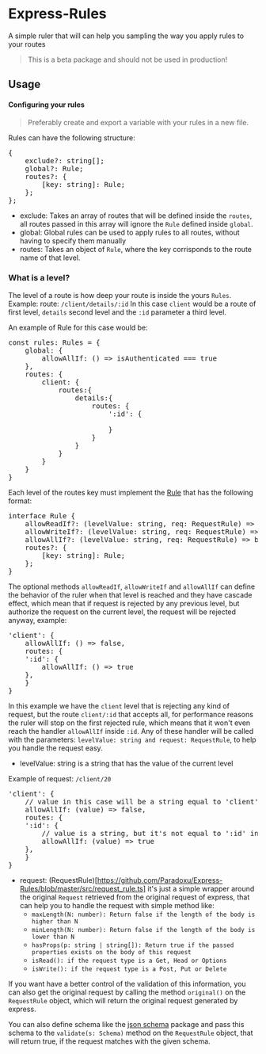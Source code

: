 # Express-Rules
A simple ruler that will can help you sampling the way you apply rules to your routes <br />

> This is a beta package and should not be used in production!

## Usage

#### Configuring your rules
> Preferably create and export a variable with your rules in a new file.

Rules can have the following structure:
<pre>
{
    exclude?: string[];
    global?: Rule;
    routes?: {
        [key: string]: Rule;
    };
};
</pre>

- exclude: Takes an array of routes that will be defined inside the `routes`, all routes passed in this array will ignore the `Rule` defined inside `global`.
- global: Global rules can be used to apply rules to all routes, without having to specify them manually
- routes: Takes an object of `Rule`, where the key corrisponds to the route name of that level.

### What is a level?
The level of a route is how deep your route is inside the yours `Rules`.
Example:
route: `/client/details/:id`
In this case `client` would be a route of first level, `details` second level and the `:id` parameter a third level.

An example of Rule for this case would be:
<pre>
const rules: Rules = {
	global: {
		allowAllIf: () => isAuthenticated === true
	},
	routes: {
		client: {
			routes:{
				details:{
					routes: {
						':id': {

						}
					}
				}
			}
		}
	}
}
</pre>

Each level of the routes key must implement the [Rule](https://github.com/Paradoxu/Express-Rules/blob/master/src/request_rule.ts) that has the following format:

<pre>
interface Rule {
    allowReadIf?: (levelValue: string, req: RequestRule) => boolean;
    allowWriteIf?: (levelValue: string, req: RequestRule) => boolean;
    allowAllIf?: (levelValue: string, req: RequestRule) => boolean;
    routes?: {
        [key: string]: Rule;
    };
}
</pre>

The optional methods `allowReadIf`, `allowWriteIf` and `allowAllIf` can define the behavior of the ruler when that level is reached and they have cascade effect, which mean that if request is rejected by any previous level, but authorize the request on the current level, the request will be rejected anyway, example:

<pre>
'client': {
    allowAllIf: () => false,
    routes: {
	':id': {
	    allowAllIf: () => true
	},
    }
}
</pre>

In this example we have the `client` level that is rejecting any kind of request, but the route `client/:id` that accepts all, for performance reasons the ruler will stop on the first rejected rule, which means that it won't even reach the handler `allowAllIf` inside `:id`. Any of these handler will be called with the parameters: `levelValue: string and request: RequestRule`, to help you handle the request easy.

- levelValue: string is a string that has the value of the current level

Example of request: `/client/20`

<pre>
'client': {
    // value in this case will be a string equal to 'client'
    allowAllIf: (value) => false,
    routes: {
	':id': {
		// value is a string, but it's not equal to ':id' instead it will have the actual value of the route, which is '20'
		allowAllIf: (value) => true
	},
    }
}
</pre>

- request: (RequestRule)[https://github.com/Paradoxu/Express-Rules/blob/master/src/request_rule.ts] it's just a simple wrapper around the original `Request` retrieved from the original request of express, that can help you to handle the request with simple method like:
	- `maxLength(N: number): Return false if the length of the body is higher than N`
	- `minLength(N: number): Return false if the length of the body is lower than N`
	- `hasProps(p: string | string[]): Return true if the passed properties exists on the body of this request`
	- `isRead(): if the request type is a Get, Head or Options`
	- `isWrite(): if the request type is a Post, Put or Delete`
	
If you want have a better control of the validation of this information, you can also get the original request by calling the method `original()` on the `RequestRule` object, which will return the original request generated by express.

You can also define schema like the [json schema](https://www.npmjs.com/package/jsonschema) package and pass this schema to the `validate(s: Schema)` method on the `RequestRule` object, that will return true, if the request matches with the given schema.

